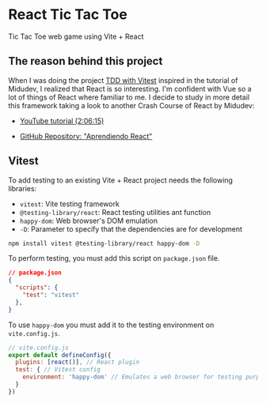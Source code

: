 # React Tic Tac Toe

Tic Tac Toe web game using Vite + React

## The reason behind this project

When I was doing the project [TDD with
Vitest](https://github.com/pabcrudel/vitest-driven-development) inspired in the
tutorial of Midudev, I realized that React is so interesting. I'm confident with
Vue so a lot of things of React where familiar to me. I decide to study in more
detail this framework taking a look to another Crash Course of React by Midudev:

- [YouTube tutorial (2:06:15)](https://www.youtube.com/watch?v=qkzcjwnueLA)

- [GitHub Repository: "Aprendiendo React"](https://github.com/midudev/aprendiendo-react/tree/master/projects/02-tic-tac-toe)

## Vitest

To add testing to an existing Vite + React project needs the following
libraries:

- `vitest`: Vite testing framework
- `@testing-library/react`: React testing utilities ant function
- `happy-dom`: Web browser's DOM emulation
- `-D`: Parameter to specify that the dependencies are for development

```bash
npm install vitest @testing-library/react happy-dom -D
```

To perform testing, you must add this script on `package.json` file.

```json
// package.json
{
  "scripts": {
    "test": "vitest"
  },
}
```

To use `happy-dom` you must add it to the testing environment on
`vite.config.js`.

```js
// vite.config.js
export default defineConfig({
  plugins: [react()], // React plugin
  test: { // Vitest config
    environment: 'happy-dom' // Emulates a web browser for testing purposes
  }
})
```
